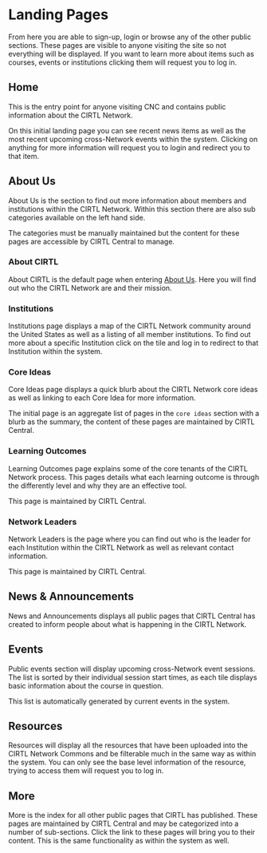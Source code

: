 # Landing Pages
From here you are able to sign-up, login or browse any of the other public sections. These pages are visible to anyone visiting the site so not everything will be displayed. If you want to learn more about items such as courses, events or institutions clicking them will request you to log in.

## Home
This is the entry point for anyone visiting CNC and contains public information about the CIRTL Network.

On this initial landing page you can see recent news items as well as the most recent upcoming cross-Network events within the system. Clicking on anything for more information will request you to login and redirect you to that item.

## About Us
About Us is the section to find out more information about members and institutions within the CIRTL Network. Within this section there are also sub categories available on the left hand side.

The categories must be manually maintained but the content for these pages are accessible by CIRTL Central to manage.

### About CIRTL 
About CIRTL is the default page when entering [About Us](#about-us). Here you will find out who the CIRTL Network are and their mission.

### Institutions
Institutions page displays a map of the CIRTL Network community around the United States as well as a listing of all member institutions. To find out more about a specific Institution click on the tile and log in to redirect to that Institution within the system.

### Core Ideas
Core Ideas page displays a quick blurb about the CIRTL Network core ideas as well as linking to each Core Idea for more information.

The initial page is an aggregate list of pages in the `core ideas` section with a blurb as the summary, the content of these pages are maintained by CIRTL Central.

### Learning Outcomes
Learning Outcomes page explains some of the core tenants of the CIRTL Network process. This pages details what each learning outcome is through the differently level and why they are an effective tool.

This page is maintained by CIRTL Central.

### Network Leaders
Network Leaders is the page where you can find out who is the leader for each Institution within the CIRTL Network as well as relevant contact information.

This page is maintained by CIRTL Central.

## News & Announcements
News and Announcements displays all public pages that CIRTL Central has created to inform people about what is happening in the CIRTL Network.

## Events
Public events section will display upcoming cross-Network event sessions. The list is sorted by their individual session start times, as each tile displays basic information about the course in question.

This list is automatically generated by current events in the system.

## Resources
Resources will display all the resources that have been uploaded into the CIRTL Network Commons and be filterable much in the same way as within the system. You can only see the base level information of the resource, trying to access them will request you to log in.

## More
More is the index for all other public pages that CIRTL has published. These pages are maintained by CIRTL Central and may be categorized into a number of sub-sections. Click the link to these pages will bring you to their content. This is the same functionality as within the system as well.